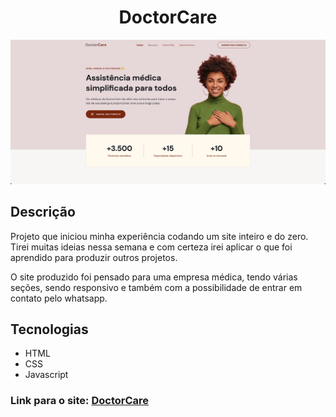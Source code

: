 ## <h1 align="center"> DoctorCare </h1>

![index.png](assets/Index.png)


## Descrição

Projeto que iniciou minha experiência codando um site inteiro e do zero. Tirei muitas ideias nessa semana e com certeza irei aplicar o que foi aprendido para produzir outros projetos.

O site produzido foi pensado para uma empresa médica, tendo várias seções, sendo responsivo e também com a possibilidade de entrar em contato pelo whatsapp. 

## Tecnologias

- HTML
- CSS
- Javascript

### Link para o site: <a href="[http://example.com/](https://matheusbma.github.io/matheusbma-NLW-Return-2022-Projeto-Origin/)" target="_blank">DoctorCare</a>



